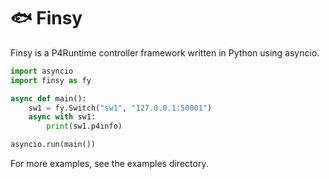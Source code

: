 # 🐟 Finsy 

Finsy is a P4Runtime controller framework written in Python using asyncio.

```python
import asyncio
import finsy as fy

async def main():
    sw1 = fy.Switch("sw1", "127.0.0.1:50001")
    async with sw1:
        print(sw1.p4info)

asyncio.run(main())
```

For more examples, see the examples directory.
